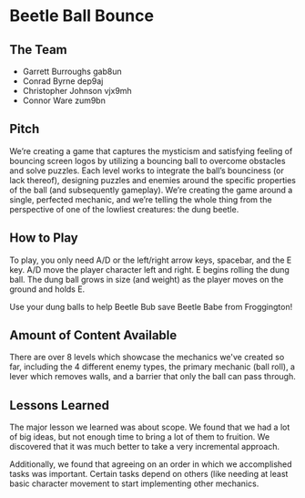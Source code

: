 # Beetle Ball Bounce

## The Team

- Garrett Burroughs     gab8un
- Conrad Byrne          dep9aj
- Christopher Johnson   vjx9mh
- Connor Ware           zum9bn

## Pitch

We’re creating a game that captures the mysticism and satisfying feeling of
bouncing screen logos by utilizing a bouncing ball to overcome obstacles and
solve puzzles. Each level works to integrate the ball’s bounciness (or lack
thereof), designing puzzles and enemies around the specific properties of the
ball (and subsequently gameplay). We’re creating the game around a single,
perfected mechanic, and we’re telling the whole thing from the perspective of
one of the lowliest creatures: the dung beetle.

## How to Play

To play, you only need A/D or the left/right arrow keys, spacebar, and the E
key. A/D move the player character left and right. E begins rolling the dung
ball. The dung ball grows in size (and weight) as the player moves on the
ground and holds E.

Use your dung balls to help Beetle Bub save Beetle Babe from Froggington!

## Amount of Content Available

There are over 8 levels which showcase the mechanics we've created so far,
including the 4 different enemy types, the primary mechanic (ball roll), a
lever which removes walls, and a barrier that only the ball can pass through.

## Lessons Learned

The major lesson we learned was about scope. We found that we had a lot of big
ideas, but not enough time to bring a lot of them to fruition. We discovered
that it was much better to take a very incremental approach.

Additionally, we found that agreeing on an order in which we accomplished tasks
was important. Certain tasks depend on others (like needing at least basic
character movement to start implementing other mechanics.

